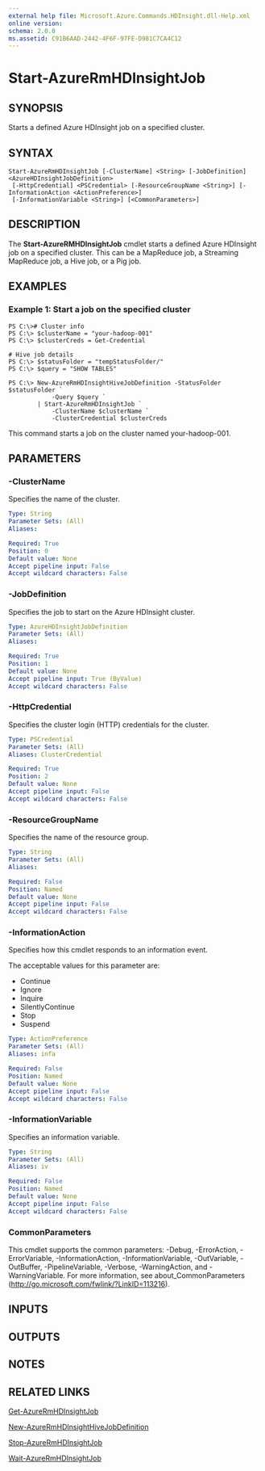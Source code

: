 ```yaml
---
external help file: Microsoft.Azure.Commands.HDInsight.dll-Help.xml
online version: 
schema: 2.0.0
ms.assetid: C91B6AAD-2442-4F6F-97FE-D981C7CA4C12
---
```


# Start-AzureRmHDInsightJob

## SYNOPSIS
Starts a defined Azure HDInsight job on a specified cluster.

## SYNTAX

```
Start-AzureRmHDInsightJob [-ClusterName] <String> [-JobDefinition] <AzureHDInsightJobDefinition>
 [-HttpCredential] <PSCredential> [-ResourceGroupName <String>] [-InformationAction <ActionPreference>]
 [-InformationVariable <String>] [<CommonParameters>]
```

## DESCRIPTION
The **Start-AzureRMHDInsightJob** cmdlet starts a defined Azure HDInsight job on a specified cluster.
This can be a MapReduce job, a Streaming MapReduce job, a Hive job, or a Pig job.

## EXAMPLES

### Example 1: Start a job on the specified cluster
```
PS C:\># Cluster info
PS C:\> $clusterName = "your-hadoop-001"
PS C:\> $clusterCreds = Get-Credential

# Hive job details
PS C:\> $statusFolder = "tempStatusFolder/"
PS C:\> $query = "SHOW TABLES"

PS C:\> New-AzureRmHDInsightHiveJobDefinition -StatusFolder $statusFolder `
            -Query $query `
        | Start-AzureRmHDInsightJob `
            -ClusterName $clusterName `
            -ClusterCredential $clusterCreds
```

This command starts a job on the cluster named your-hadoop-001.

## PARAMETERS

### -ClusterName
Specifies the name of the cluster.

```yaml
Type: String
Parameter Sets: (All)
Aliases: 

Required: True
Position: 0
Default value: None
Accept pipeline input: False
Accept wildcard characters: False
```

### -JobDefinition
Specifies the job to start on the Azure HDInsight cluster.

```yaml
Type: AzureHDInsightJobDefinition
Parameter Sets: (All)
Aliases: 

Required: True
Position: 1
Default value: None
Accept pipeline input: True (ByValue)
Accept wildcard characters: False
```

### -HttpCredential
Specifies the cluster login (HTTP) credentials for the cluster.

```yaml
Type: PSCredential
Parameter Sets: (All)
Aliases: ClusterCredential

Required: True
Position: 2
Default value: None
Accept pipeline input: False
Accept wildcard characters: False
```

### -ResourceGroupName
Specifies the name of the resource group.

```yaml
Type: String
Parameter Sets: (All)
Aliases: 

Required: False
Position: Named
Default value: None
Accept pipeline input: False
Accept wildcard characters: False
```

### -InformationAction
Specifies how this cmdlet responds to an information event.

The acceptable values for this parameter are:

- Continue
- Ignore
- Inquire
- SilentlyContinue
- Stop
- Suspend

```yaml
Type: ActionPreference
Parameter Sets: (All)
Aliases: infa

Required: False
Position: Named
Default value: None
Accept pipeline input: False
Accept wildcard characters: False
```

### -InformationVariable
Specifies an information variable.

```yaml
Type: String
Parameter Sets: (All)
Aliases: iv

Required: False
Position: Named
Default value: None
Accept pipeline input: False
Accept wildcard characters: False
```

### CommonParameters
This cmdlet supports the common parameters: -Debug, -ErrorAction, -ErrorVariable, -InformationAction, -InformationVariable, -OutVariable, -OutBuffer, -PipelineVariable, -Verbose, -WarningAction, and -WarningVariable. For more information, see about_CommonParameters (http://go.microsoft.com/fwlink/?LinkID=113216).

## INPUTS

## OUTPUTS

## NOTES

## RELATED LINKS

[Get-AzureRmHDInsightJob](./Get-AzureRmHDInsightJob.md)

[New-AzureRmHDInsightHiveJobDefinition](./New-AzureRmHDInsightHiveJobDefinition.md)

[Stop-AzureRmHDInsightJob](./Stop-AzureRmHDInsightJob.md)

[Wait-AzureRmHDInsightJob](./Wait-AzureRmHDInsightJob.md)


